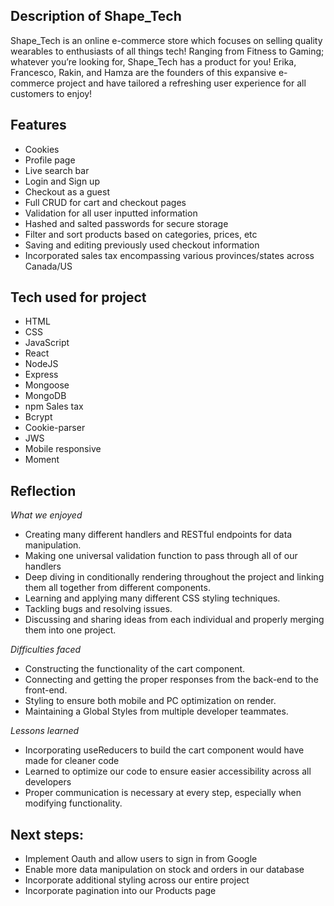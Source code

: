 ## Description of Shape_Tech

Shape_Tech is an online e-commerce store which focuses on selling quality wearables to enthusiasts of all things tech! Ranging from Fitness to Gaming; whatever you’re looking for, Shape_Tech has a product for you! Erika, Francesco, Rakin, and Hamza are the founders of this expansive e-commerce project and have tailored a refreshing user experience for all customers to enjoy!

## Features

- Cookies
- Profile page
- Live search bar
- Login and Sign up
- Checkout as a guest
- Full CRUD for cart and checkout pages
- Validation for all user inputted information
- Hashed and salted passwords for secure storage
- Filter and sort products based on categories, prices, etc
- Saving and editing previously used checkout information
- Incorporated sales tax encompassing various provinces/states across Canada/US

## Tech used for project

- HTML
- CSS
- JavaScript
- React
- NodeJS
- Express
- Mongoose
- MongoDB
- npm Sales tax
- Bcrypt
- Cookie-parser
- JWS
- Mobile responsive
- Moment

## Reflection

_What we enjoyed_

- Creating many different handlers and RESTful endpoints for data manipulation.
- Making one universal validation function to pass through all of our handlers
- Deep diving in conditionally rendering throughout the project and linking them all together from different components.
- Learning and applying many different CSS styling techniques.
- Tackling bugs and resolving issues.
- Discussing and sharing ideas from each individual and properly merging them into one project.

_Difficulties faced_

- Constructing the functionality of the cart component.
- Connecting and getting the proper responses from the back-end to the front-end.
- Styling to ensure both mobile and PC optimization on render.
- Maintaining a Global Styles from multiple developer teammates.

_Lessons learned_

- Incorporating useReducers to build the cart component would have made for cleaner code
- Learned to optimize our code to ensure easier accessibility across all developers
- Proper communication is necessary at every step, especially when modifying functionality.

## Next steps:

- Implement Oauth and allow users to sign in from Google
- Enable more data manipulation on stock and orders in our database
- Incorporate additional styling across our entire project
- Incorporate pagination into our Products page
